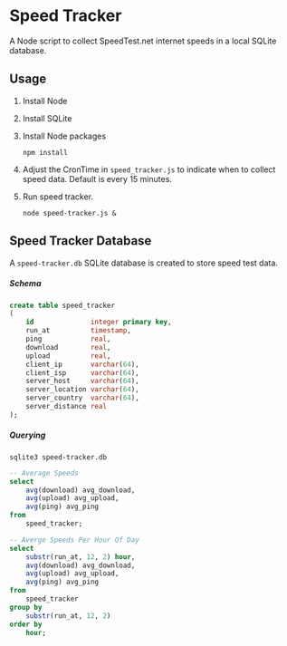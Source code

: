 # Speed Tracker

 A Node script to collect SpeedTest.net internet speeds in a local SQLite
 database.


## Usage

1. Install Node

2. Install SQLite

3. Install Node packages

    ```
    npm install
    ```

4. Adjust the CronTime in `speed_tracker.js` to indicate when to collect
   speed data. Default is every 15 minutes.

5. Run speed tracker.

    ```
    node speed-tracker.js &
    ```


## Speed Tracker Database

A `speed-tracker.db` SQLite database is created to store speed test data.

##### Schema

```sql
create table speed_tracker
(
    id              integer primary key,
    run_at          timestamp,
    ping            real,
    download        real,
    upload          real,
    client_ip       varchar(64),
    client_isp      varchar(64),
    server_host     varchar(64),
    server_location varchar(64),
    server_country  varchar(64),
    server_distance real
);
```

##### Querying

```
sqlite3 speed-tracker.db
```

```sql
-- Average Speeds
select
    avg(download) avg_download,
    avg(upload) avg_upload,
    avg(ping) avg_ping
from
    speed_tracker;
```

```sql
-- Averge Speeds Per Hour Of Day
select
    substr(run_at, 12, 2) hour,
    avg(download) avg_download,
    avg(upload) avg_upload,
    avg(ping) avg_ping
from
    speed_tracker
group by
    substr(run_at, 12, 2)
order by
    hour;
```
